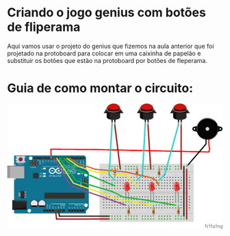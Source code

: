 # Criando o jogo genius com botões de fliperama

Aqui vamos usar o projeto do genius que fizemos na aula anterior que foi projetado na protoboard para colocar em uma caixinha de papelão e substituir os botões que estão na protoboard por botões de fleperama.

# Guia de como montar o circuito:

![Gênius](https://raw.githubusercontent.com/orientcode/genius-fliperama/master/genius.png)
